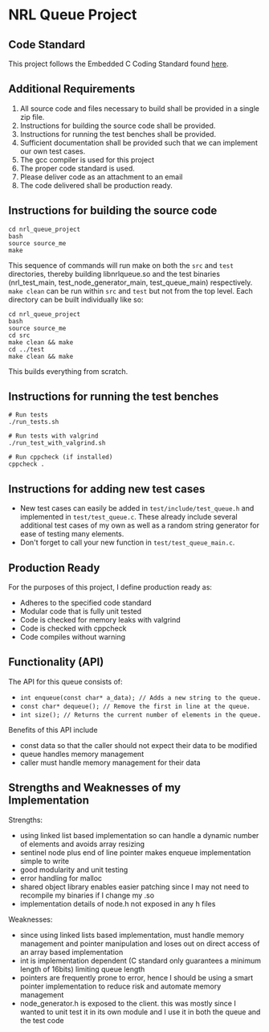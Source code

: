 # NRL Queue Project

## Code Standard
This project follows the Embedded C Coding Standard found [here](https://barrgroup.com/sites/default/files/barr_c_coding_standard_2018.pdf).

## Additional Requirements
1. All source code and files necessary to build shall be provided in a single zip file.
2. Instructions for building the source code shall be provided.
3. Instructions for running the test benches shall be provided.
4. Sufficient documentation shall be provided such that we can implement our own test cases.
5. The gcc compiler is used for this project
6. The proper code standard is used.
7. Please deliver code as an attachment to an email
8. The code delivered shall be production ready.


## Instructions for building the source code
```
cd nrl_queue_project
bash
source source_me
make
```
This sequence of commands will run make on both the `src` and `test` directories, thereby building libnrlqueue.so and the test binaries (nrl_test_main, test_node_generator_main, test_queue_main) respectively. `make clean` can be run within `src` and `test` but not from the top level. Each directory can be built individually like so:
```
cd nrl_queue_project
bash
source source_me
cd src
make clean && make
cd ../test
make clean && make
```
This builds everything from scratch.

## Instructions for running the test benches
```
# Run tests
./run_tests.sh

# Run tests with valgrind
./run_test_with_valgrind.sh

# Run cppcheck (if installed)
cppcheck .
```

## Instructions for adding new test cases
* New test cases can easily be added in `test/include/test_queue.h` and implemented in `test/test_queue.c`. These already include several additional test cases of my own as well as a random string generator for ease of testing many elements.
* Don't forget to call your new function in `test/test_queue_main.c`.

## Production Ready
For the purposes of this project, I define production ready as:
* Adheres to the specified code standard
* Modular code that is fully unit tested
* Code is checked for memory leaks with valgrind
* Code is checked with cppcheck
* Code compiles without warning

## Functionality (API)
The API for this queue consists of:
* `int enqueue(const char* a_data); // Adds a new string to the queue.`
* `const char* dequeue(); // Remove the first in line at the queue.`
* `int size(); // Returns the current number of elements in the queue.`

Benefits of this API include
* const data so that the caller should not expect their data to be modified
* queue handles memory management
* caller must handle memory management for their data

## Strengths and Weaknesses of my Implementation
Strengths:
* using linked list based implementation so can handle a dynamic number of elements and avoids array resizing
* sentinel node plus end of line pointer makes enqueue implementation simple to write
* good modularity and unit testing
* error handling for malloc
* shared object library enables easier patching since I may not need to recompile my binaries if I change my .so
* implementation details of node.h not exposed in any h files

Weaknesses:
* since using linked lists based implementation, must handle memory management and pointer manipulation and loses out on direct access of an array based implementation
* int is implementation dependent (C standard only guarantees a minimum length of 16bits) limiting queue length
* pointers are frequently prone to error, hence I should be using a smart pointer implementation to reduce risk and automate memory management
* node_generator.h is exposed to the client. this was mostly since I wanted to unit test it in its own module and I use it in both the queue and
the test code
